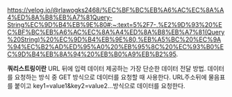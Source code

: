 https://velog.io/@rlawogks2468/%EC%BF%BC%EB%A6%AC%EC%8A%A4%ED%8A%B8%EB%A7%81Query-String%EC%9D%B4%EB%9E%80#:~:text=5%2F7-,%E2%9D%93%20%EC%BF%BC%EB%A6%AC%EC%8A%A4%ED%8A%B8%EB%A7%81(Query%20String)%20%EC%9D%B4%EB%9E%80,%EB%A5%BC%20%EC%9A%94%EC%B2%AD%ED%95%A0%20%EB%95%8C%20%EC%93%B0%EC%9D%B4%EB%8A%94%20%EB%B0%A9%EB%B2%95.

**쿼리스트링이란**
URL 뒤에 입력 데이터 제공하는 가장 단순한 데이터 전달 방법.
데이터를 요청하는 방식 중 GET 방식으로 데이터를 요청할 때 사용한다.
URL주소뒤에 물음표를 붙이고 key1=value1&key2=value2...방식으로 데이터를 요청한다.
